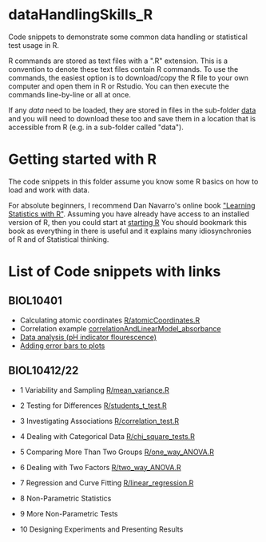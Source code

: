 # dataHandlingSkills_R
Code snippets to demonstrate some common data handling or statistical test usage in R. 

R commands are stored as text files with a ".R" extension. This is a convention to denote these text files contain R commands.  To use the commands, the easiest option is to download/copy the R file to your own computer and open them in R or Rstudio. You can then execute the commands line-by-line or all at once. 

If any *data* need to be loaded, they are stored in files in the sub-folder [data](/data/) and you will need to download these too and save them in a location that is accessible from R  (e.g. in a sub-folder called "data").


# Getting started with R

The code snippets in this folder assume you know some R basics on how to load and work with data.  

For absolute beginners, I recommend Dan Navarro's online book ["Learning Statistics with R"](https://learningstatisticswithr.com/book).  Assuming you have already have access to an installed version of R, then you could start at [starting R]( https://learningstatisticswithr.com/book/introR.html#startingR)
 You should bookmark this book as everything in there is useful and it explains many idiosynchronies of R and of Statistical thinking.


# List of Code snippets with links

## BIOL10401

 - Calculating atomic coordinates [R/atomicCoordinates.R](R/atomicCoordinates.R)
 - Correlation example   [correlationAndLinearModel_absorbance](/R/correlationAndLinearModel_absorbance.R)
 - [Data analysis (pH indicator flourescence)](R/fluoresceneRatioCalibration.R)
 - [Adding error bars to plots](R/plotCalibrationErrorBars.R)

## BIOL10412/22

 - 1 Variability and Sampling
[R/mean_variance.R](R/mean_variance.R)
 - 2 Testing for Differences
[R/students_t_test.R](R/students_t_test.R)
 - 3 Investigating Associations
[R/correlation_test.R](R/correlation_test.R)
 - 4 Dealing with Categorical Data
[R/chi_square_tests.R](R/chi_square_tests.R)
 - 5 Comparing More Than Two Groups
[R/one_way_ANOVA.R](R/one_way_ANOVA.R)
 - 6 Dealing with Two Factors
[R/two_way_ANOVA.R](R/two_way_ANOVA.R)
 - 7 Regression and Curve Fitting
[R/linear_regression.R](R/linear_regression.R)
 - 8 Non-Parametric Statistics

 - 9 More Non-Parametric Tests

 - 10 Designing Experiments and Presenting Results